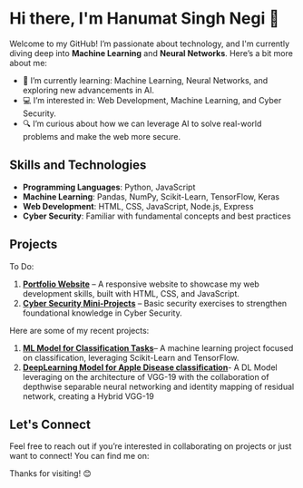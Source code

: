 # Hi there, I'm Hanumat Singh Negi 👋

Welcome to my GitHub! I’m passionate about technology, and I'm currently diving deep into **Machine Learning** and **Neural Networks**. Here’s a bit more about me:

- 🌱 I’m currently learning: Machine Learning, Neural Networks, and exploring new advancements in AI.
- 💻 I’m interested in: Web Development, Machine Learning, and Cyber Security.
- 🔍 I’m curious about how we can leverage AI to solve real-world problems and make the web more secure.

## Skills and Technologies

- **Programming Languages**: Python, JavaScript
- **Machine Learning**: Pandas, NumPy, Scikit-Learn, TensorFlow, Keras
- **Web Development**: HTML, CSS, JavaScript, Node.js, Express
- **Cyber Security**: Familiar with fundamental concepts and best practices

## Projects
To Do:
1. **[Portfolio Website](#)** – A responsive website to showcase my web development skills, built with HTML, CSS, and JavaScript.
2. **[Cyber Security Mini-Projects](#)** – Basic security exercises to strengthen foundational knowledge in Cyber Security.

Here are some of my recent projects:

1. <a href="https://github.com/HanumatNegi/UNSW-NB15-MachineLearning-and-DeepLearning"><b>ML Model for Classification Tasks</b></a>– A machine learning project focused on classification, leveraging Scikit-Learn and TensorFlow.
2. <a href=""><b>DeepLearning Model for Apple Disease classification</b></a>- A DL Model leveraging on the architecture of VGG-19 with the collaboration of depthwise separable neural networking and identity mapping of residual network, creating a Hybrid VGG-19


## Let's Connect

Feel free to reach out if you’re interested in collaborating on projects or just want to connect! You can find me on:


Thanks for visiting! 😊
